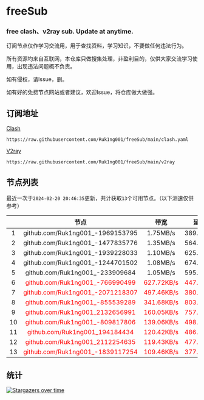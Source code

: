 # freeSub
### free clash、v2ray sub. Update at anytime.

订阅节点仅作学习交流用，用于查找资料，学习知识，不要做任何违法行为。

所有资源均来自互联网，本仓库只做搜集处理，非盈利目的，仅供大家交流学习使用，出现违法问题概不负责。

如有侵权，请Issue，删。

如有好的免费节点网站或者建议，欢迎Issue，将仓库做大做强。

## 订阅地址
[Clash](https://raw.githubusercontent.com/Ruk1ng001/freeSub/main/clash.yaml)
```
https://raw.githubusercontent.com/Ruk1ng001/freeSub/main/clash.yaml
```
[V2ray](https://raw.githubusercontent.com/Ruk1ng001/freeSub/main/v2ray)
```
https://raw.githubusercontent.com/Ruk1ng001/freeSub/main/v2ray
```

## 节点列表

最近一次于`2024-02-20 20:46:35`更新，共计获取`13`个可用节点。（以下测速仅供参考）

|  | 节点 | 带宽 | 延迟 |
|:-:|:--:|:--:|:--:|
 | 1 | github.com/Ruk1ng001_-1969153795 | 1.75MB/s | 389.00ms |
 | 2 | github.com/Ruk1ng001_-1477835776 | 1.35MB/s | 564.00ms |
 | 3 | github.com/Ruk1ng001_-1939228033 | 1.10MB/s | 625.00ms |
 | 4 | github.com/Ruk1ng001_-1244701502 | 1.08MB/s | 674.00ms |
 | 5 | github.com/Ruk1ng001_-233909684 | 1.05MB/s | 595.00ms |
 | 6 | <font color=red>github.com/Ruk1ng001_-766990499</font> | <font color=red>627.72KB/s</font> | <font color=red>447.00ms</font> |
 | 7 | <font color=red>github.com/Ruk1ng001_-2071218307</font> | <font color=red>497.46KB/s</font> | <font color=red>380.00ms</font> |
 | 8 | <font color=red>github.com/Ruk1ng001_-855539289</font> | <font color=red>341.68KB/s</font> | <font color=red>803.00ms</font> |
 | 9 | <font color=red>github.com/Ruk1ng001_2132656991</font> | <font color=red>160.05KB/s</font> | <font color=red>757.00ms</font> |
 | 10 | <font color=red>github.com/Ruk1ng001_-809817806</font> | <font color=red>139.06KB/s</font> | <font color=red>498.00ms</font> |
 | 11 | <font color=red>github.com/Ruk1ng001_194184434</font> | <font color=red>120.42KB/s</font> | <font color=red>486.00ms</font> |
 | 12 | <font color=red>github.com/Ruk1ng001_2112254635</font> | <font color=red>119.43KB/s</font> | <font color=red>477.00ms</font> |
 | 13 | <font color=red>github.com/Ruk1ng001_-1839117254</font> | <font color=red>109.46KB/s</font> | <font color=red>377.00ms</font> |


## 统计

[![Stargazers over time](https://starchart.cc/Ruk1ng001/freeSub.svg)](https://starchart.cc/Ruk1ng001/freeSub)